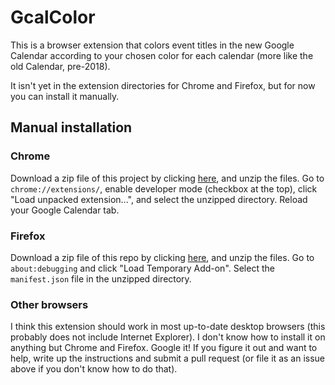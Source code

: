 # GcalColor

This is a browser extension that colors event titles in the new Google Calendar according to your chosen color for each calendar (more like the old Calendar, pre-2018).

It isn't yet in the extension directories for Chrome and Firefox, but for now you can install it manually.

## Manual installation

### Chrome

Download a zip file of this project by clicking [here](https://github.com/adelespinasse/gcalcolor/archive/master.zip), and unzip the files. Go to `chrome://extensions/`, enable developer mode (checkbox at the top), click "Load unpacked extension...", and select the unzipped directory. Reload your Google Calendar tab.

### Firefox

Download a zip file of this repo by clicking [here](https://github.com/adelespinasse/gcalcolor/archive/master.zip), and unzip the files. Go to `about:debugging` and click "Load Temporary Add-on". Select the `manifest.json` file in the unzipped directory.

### Other browsers

I think this extension should work in most up-to-date desktop browsers (this probably does not include Internet Explorer). I don't know how to install it on anything but Chrome and Firefox. Google it! If you figure it out and want to help, write up the instructions and submit a pull request (or file it as an issue above if you don't know how to do that).
